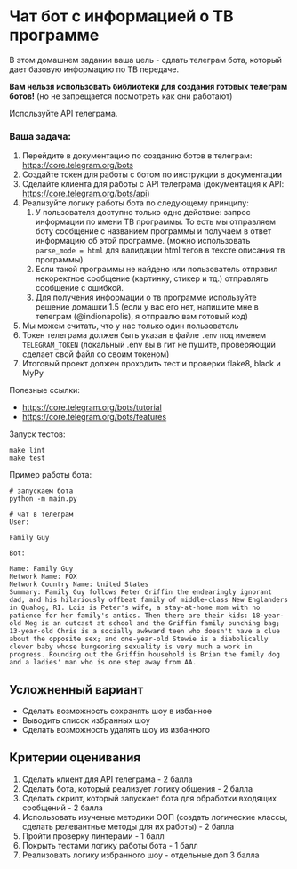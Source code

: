# Чат бот с информацией о ТВ программе

В этом домашнем задании ваша цель - сдлать телеграм бота, который дает базовую информацию по ТВ передаче. 

**Вам нельзя использовать библиотеки для создания готовых телеграм ботов!** (но не запрещается посмотреть как они работают)


Используйте API телеграма.

### Ваша задача:

1. Перейдите в документацию по созданию ботов в телеграм: https://core.telegram.org/bots
2. Создайте токен для работы с ботом по инструкции в документации
3. Сделайте клиента для работы с API телеграма (документация к API: https://core.telegram.org/bots/api)
4. Реализуйте логику работы бота по следующему принципу:
   1. У пользователя доступно только одно действие: запрос информации по имени ТВ программы. То есть мы отправляем боту сообщение с названием программы и получаем в ответ информацию об этой программе. (можно использовать `parse_mode = html` для валидации html тегов в тексте описания тв программы)
   2. Если такой программы не найдено или пользователь отправил некоректное сообщение (картинку, стикер и тд.) отправлять сообщение с ошибкой.
   3. Для получения информации о тв программе используйте решение домашки 1.5 (если у вас его нет, напишите мне в телеграм (@indionapolis), я отправлю вам готовый код)
4. Мы можем считать, что у нас только один пользователь
5. Токен телеграма должен быть указан в файле `.env` под именем `TELEGRAM_TOKEN` (локальный .env вы в гит не пушите, проверяющий сделает свой файл со своим токеном)
8. Итоговый проект должен проходить тест и проверки flake8, black и MyPy


Полезные ссылки:
* https://core.telegram.org/bots/tutorial
* https://core.telegram.org/bots/features





Запуск тестов:

```
make lint
make test
```

Пример работы бота:

```
# запускаем бота
python -m main.py
```

```
# чат в телеграм
User:

Family Guy

Bot:

Name: Family Guy
Network Name: FOX
Network Country Name: United States
Summary: Family Guy follows Peter Griffin the endearingly ignorant dad, and his hilariously offbeat family of middle-class New Englanders in Quahog, RI. Lois is Peter's wife, a stay-at-home mom with no patience for her family's antics. Then there are their kids: 18-year-old Meg is an outcast at school and the Griffin family punching bag; 13-year-old Chris is a socially awkward teen who doesn't have a clue about the opposite sex; and one-year-old Stewie is a diabolically clever baby whose burgeoning sexuality is very much a work in progress. Rounding out the Griffin household is Brian the family dog and a ladies' man who is one step away from AA.
```

## Усложненный вариант 
* Сделать возможность сохранять шоу в избанное 
* Выводить список избранных шоу
* Сделать возможность удалять шоу из избанного

## Критерии оценивания 
1) Сделать клиент для API телеграма - 2 балла
2) Сделать бота, который реализует логику общения - 2 балла
3) Сделать скрипт, который запускает бота для обработки входящих сообщений - 2 балла
4) Использовать изученые методики ООП (создать логические классы, сделать релевантные методы для их работы) - 2 балла
5) Пройти проверку линтерами - 1 балл 
6) Покрыть тестами логику работы бота - 1 балл 
7) Реализовать логику избранного шоу - отдельные доп 3 балла
 
 